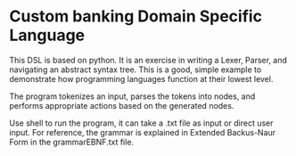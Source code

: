 # Custom banking Domain Specific Language
This DSL is based on python. It is an exercise in writing a Lexer, Parser, and navigating an abstract syntax tree.
This is a good, simple example to demonstrate how programming languages function at their lowest level.

The program tokenizes an input, parses the tokens into nodes, and performs appropriate actions based on the generated nodes.

Use shell to run the program, it can take a .txt file as input or direct user input. For reference, the grammar is explained in Extended Backus-Naur Form in the grammarEBNF.txt file.

